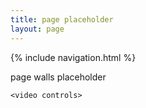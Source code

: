 ```yaml
---
title: page placeholder
layout: page
---
```



{% include navigation.html %} 



page walls placeholder 

    <video controls>
  <source  width="320" height="240" src="../images/walls.webm" type="video/webm" autoplay="false" preload="none">

</video>
